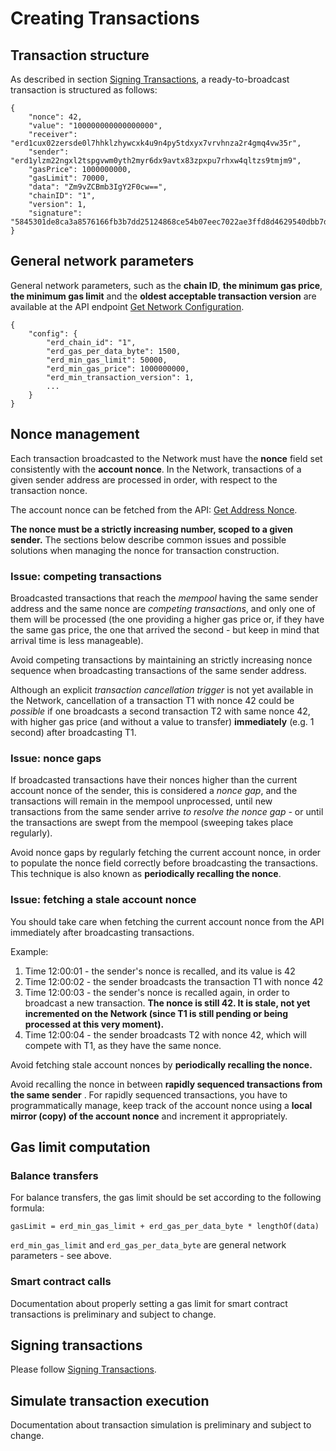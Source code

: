 # Creating Transactions



## **Transaction structure**

As described in section [Signing Transactions](https://docs.elrond.com/developers/signing-transactions), a ready-to-broadcast transaction is structured as follows:



```
{
    "nonce": 42,
    "value": "100000000000000000",
    "receiver": "erd1cux02zersde0l7hhklzhywcxk4u9n4py5tdxyx7vrvhnza2r4gmq4vw35r",
    "sender": "erd1ylzm22ngxl2tspgvwm0yth2myr6dx9avtx83zpxpu7rhxw4qltzs9tmjm9",
    "gasPrice": 1000000000,
    "gasLimit": 70000,
    "data": "Zm9vZCBmb3IgY2F0cw==",
    "chainID": "1",
    "version": 1,
    "signature": "5845301de8ca3a8576166fb3b7dd25124868ce54b07eec7022ae3ffd8d4629540dbb7d0ceed9455a259695e2665db614828728d0f9b0fb1cc46c07dd669d2f0e"
}
```

## **General network parameters**

General network parameters, such as the **chain ID**, **the minimum gas price**, **the minimum gas limit** and the **oldest acceptable transaction version** are available at the API endpoint [Get Network Configuration](https://docs.elrond.com/tools/rest-api-overview/network#get-network-configuration).



```
{
    "config": {
        "erd_chain_id": "1",
        "erd_gas_per_data_byte": 1500,
        "erd_min_gas_limit": 50000,
        "erd_min_gas_price": 1000000000,
        "erd_min_transaction_version": 1,
        ...
    }
}
```

## **Nonce management**

Each transaction broadcasted to the Network must have the **nonce** field set consistently with the **account nonce**. In the Network, transactions of a given sender address are processed in order, with respect to the transaction nonce. 

The account nonce can be fetched from the API: [Get Address Nonce](https://docs.elrond.com/tools/rest-api-overview/addresses#get-address-nonce).

**The nonce must be a strictly increasing number, scoped to a given sender.** The sections below describe common issues and possible solutions when managing the nonce for transaction construction.

### **Issue: competing transactions**

Broadcasted transactions that reach the *mempool* having the same sender address and the same nonce are *competing transactions*, and only one of them will be processed (the one providing a higher gas price or, if they have the same gas price, the one that arrived the second - but keep in mind that arrival time is less manageable).



Avoid competing transactions by maintaining an strictly increasing nonce sequence when broadcasting transactions of the same sender address.

Although an explicit *transaction cancellation trigger* is not yet available in the Network, cancellation of a transaction T1 with nonce 42 could be *possible* if one broadcasts a second transaction T2 with same nonce 42, with higher gas price (and without a value to transfer) **immediately** (e.g. 1 second) after broadcasting T1.

### **Issue: nonce gaps**

If broadcasted transactions have their nonces higher than the current account nonce of the sender, this is considered a *nonce gap*, and the transactions will remain in the mempool unprocessed, until new transactions from the same sender arrive *to resolve the nonce gap -* or until the transactions are swept from the mempool (sweeping takes place regularly).



Avoid nonce gaps by regularly fetching the current account nonce, in order to populate the nonce field correctly before broadcasting the transactions. This technique is also known as **periodically recalling the nonce**.

### **Issue: fetching a stale account nonce**

You should take care when fetching the current account nonce from the API immediately after broadcasting transactions.

Example:

1. Time 12:00:01 - the sender's nonce is recalled, and its value is 42
2. Time 12:00:02 - the sender broadcasts the transaction T1 with nonce 42
3. Time 12:00:03 - the sender's nonce is recalled again, in order to broadcast a new transaction. **The nonce is still 42. It is stale, not yet incremented on the Network (since T1 is still pending or being processed at this very moment).**
4. Time 12:00:04 - the sender broadcasts T2 with nonce 42, which will compete with T1, as they have the same nonce.



Avoid fetching stale account nonces by **periodically recalling the nonce.**

Avoid recalling the nonce in between **rapidly sequenced transactions from the same sender** . For rapidly sequenced transactions, you have to programmatically manage, keep track of the account nonce using a **local mirror (copy) of the account nonce** and increment it appropriately.

## **Gas limit computation**

### **Balance transfers**

For balance transfers, the gas limit should be set according to the following formula:



```
gasLimit = erd_min_gas_limit + erd_gas_per_data_byte * lengthOf(data)
```

`erd_min_gas_limit` and `erd_gas_per_data_byte` are general network parameters - see above.

### **Smart contract calls**



Documentation about properly setting a gas limit for smart contract transactions is preliminary and subject to change.

## **Signing transactions**

Please follow [Signing Transactions](https://docs.elrond.com/developers/signing-transactions).

## **Simulate transaction execution**



Documentation about transaction simulation is preliminary and subject to change.